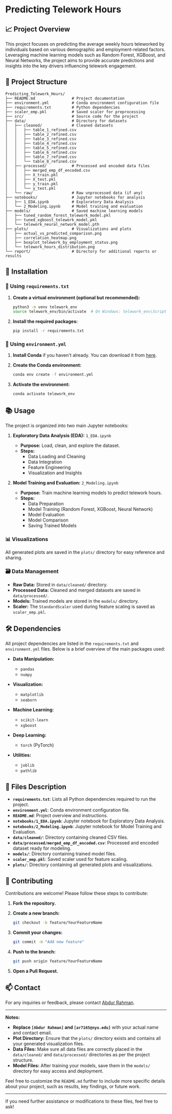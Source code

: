 # Predicting Telework Hours

## 📈 Project Overview

This project focuses on predicting the average weekly hours teleworked by individuals based on various demographic and employment-related factors. Leveraging machine learning models such as Random Forest, XGBoost, and Neural Networks, the project aims to provide accurate predictions and insights into the key drivers influencing telework engagement.

## 📂 Project Structure
```
Predicting_Telework_Hours/
├── README.md                # Project documentation
├── environment.yml          # Conda environment configuration file
├── requirements.txt         # Python dependencies
├── scaler_emp.pkl           # Saved scaler for preprocessing
├── src/                     # Source code for the project
├── data/                    # Directory for datasets
│   ├── cleaned/             # Cleaned datasets
│   │   ├── table_1_refined.csv
│   │   ├── table_2_refined.csv
│   │   ├── table_3_refined.csv
│   │   ├── table_4_refined.csv
│   │   ├── table_5_refined.csv
│   │   ├── table_6_refined.csv
│   │   ├── table_7_refined.csv
│   │   └── table_8_refined.csv
│   ├── processed/           # Processed and encoded data files
│   │   ├── merged_emp_df_encoded.csv
│   │   ├── X_train.pkl
│   │   ├── X_test.pkl
│   │   ├── y_train.pkl
│   │   └── y_test.pkl
│   └── raw/                 # Raw unprocessed data (if any)
├── notebooks/               # Jupyter notebooks for analysis
│   ├── 1_EDA.ipynb          # Exploratory Data Analysis
│   └── 2_Modeling.ipynb     # Model training and evaluation
├── models/                  # Saved machine learning models
│   ├── tuned_random_forest_telework_model.pkl
│   ├── tuned_xgboost_telework_model.pkl
│   └── telework_neural_network_model.pth
├── plots/                   # Visualizations and plots
│   ├── actual_vs_predicted_comparison.png
│   ├── correlation_heatmap.png
│   ├── boxplot_telework_by_employment_status.png
│   └── telework_hours_distribution.png
└── report/                  # Directory for additional reports or results

```



## 🔧 Installation

### 🐍 Using `requirements.txt`

1. **Create a virtual environment (optional but recommended):**

    ```bash
    python3 -m venv telework_env
    source telework_env/bin/activate  # On Windows: telework_env\Scripts\activate
    ```

2. **Install the required packages:**

    ```bash
    pip install -r requirements.txt
    ```

### 🐳 Using `environment.yml`

1. **Install Conda** if you haven't already. You can download it from [here](https://docs.conda.io/en/latest/miniconda.html).

2. **Create the Conda environment:**

    ```bash
    conda env create -f environment.yml
    ```

3. **Activate the environment:**

    ```bash
    conda activate telework_env
    ```

## 📚 Usage

The project is organized into two main Jupyter notebooks:

1. **Exploratory Data Analysis (EDA):** `1_EDA.ipynb`

    - **Purpose:** Load, clean, and explore the dataset.
    - **Steps:**
        - Data Loading and Cleaning
        - Data Integration
        - Feature Engineering
        - Visualization and Insights

2. **Model Training and Evaluation:** `2_Modeling.ipynb`

    - **Purpose:** Train machine learning models to predict telework hours.
    - **Steps:**
        - Data Preparation
        - Model Training (Random Forest, XGBoost, Neural Network)
        - Model Evaluation
        - Model Comparison
        - Saving Trained Models

### 📊 Visualizations

All generated plots are saved in the `plots/` directory for easy reference and sharing.

### 🗃️ Data Management

- **Raw Data:** Stored in `data/cleaned/` directory.
- **Processed Data:** Cleaned and merged datasets are saved in `data/processed/`.
- **Models:** Trained models are stored in the `models/` directory.
- **Scaler:** The `StandardScaler` used during feature scaling is saved as `scaler_emp.pkl`.

## 🛠️ Dependencies

All project dependencies are listed in the `requirements.txt` and `environment.yml` files. Below is a brief overview of the main packages used:

- **Data Manipulation:**
    - `pandas`
    - `numpy`

- **Visualization:**
    - `matplotlib`
    - `seaborn`

- **Machine Learning:**
    - `scikit-learn`
    - `xgboost`

- **Deep Learning:**
    - `torch` (PyTorch)

- **Utilities:**
    - `joblib`
    - `pathlib`

## 📄 Files Description

- **`requirements.txt`**: Lists all Python dependencies required to run the project.
- **`environment.yml`**: Conda environment configuration file.
- **`README.md`**: Project overview and instructions.
- **`notebooks/1_EDA.ipynb`**: Jupyter notebook for Exploratory Data Analysis.
- **`notebooks/2_Modeling.ipynb`**: Jupyter notebook for Model Training and Evaluation.
- **`data/cleaned/`**: Directory containing cleaned CSV files.
- **`data/processed/merged_emp_df_encoded.csv`**: Processed and encoded dataset ready for modeling.
- **`models/`**: Directory containing trained model files.
- **`scaler_emp.pkl`**: Saved scaler used for feature scaling.
- **`plots/`**: Directory containing all generated plots and visualizations.

## 🤝 Contributing

Contributions are welcome! Please follow these steps to contribute:

1. **Fork the repository.**
2. **Create a new branch:**

    ```bash
    git checkout -b feature/YourFeatureName
    ```

3. **Commit your changes:**

    ```bash
    git commit -m "Add new feature"
    ```

4. **Push to the branch:**

    ```bash
    git push origin feature/YourFeatureName
    ```

5. **Open a Pull Request.**

## 📫 Contact

For any inquiries or feedback, please contact [Abdur Rahman](ar7165@nyu.edu).

---

**Notes:**

- **Replace `[Abdur Rahman]` and `[ar7165@nyu.edu]`** with your actual name and contact email.
- **Plot Directory:** Ensure that the `plots/` directory exists and contains all your generated visualization files.
- **Data Files:** Make sure all data files are correctly placed in the `data/cleaned/` and `data/processed/` directories as per the project structure.
- **Model Files:** After training your models, save them in the `models/` directory for easy access and deployment.

Feel free to customize the `README.md` further to include more specific details about your project, such as results, key findings, or future work.

---

If you need further assistance or modifications to these files, feel free to ask!
